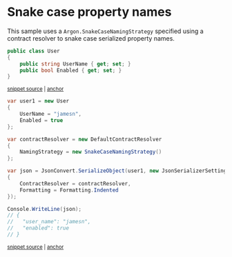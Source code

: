 # Snake case property names

This sample uses a `Argon.SnakeCaseNamingStrategy` specified using a contract resolver to snake case serialized property names.

<!-- snippet: NamingStrategySnakeCaseTypes -->
<a id='snippet-namingstrategysnakecasetypes'></a>
```cs
public class User
{
    public string UserName { get; set; }
    public bool Enabled { get; set; }
}
```
<sup><a href='/src/Tests/Documentation/Samples/Serializer/NamingStrategySnakeCase.cs#L7-L15' title='Snippet source file'>snippet source</a> | <a href='#snippet-namingstrategysnakecasetypes' title='Start of snippet'>anchor</a></sup>
<!-- endSnippet -->

<!-- snippet: NamingStrategySnakeCaseUsage -->
<a id='snippet-namingstrategysnakecaseusage'></a>
```cs
var user1 = new User
{
    UserName = "jamesn",
    Enabled = true
};

var contractResolver = new DefaultContractResolver
{
    NamingStrategy = new SnakeCaseNamingStrategy()
};

var json = JsonConvert.SerializeObject(user1, new JsonSerializerSettings
{
    ContractResolver = contractResolver,
    Formatting = Formatting.Indented
});

Console.WriteLine(json);
// {
//   "user_name": "jamesn",
//   "enabled": true
// }
```
<sup><a href='/src/Tests/Documentation/Samples/Serializer/NamingStrategySnakeCase.cs#L20-L45' title='Snippet source file'>snippet source</a> | <a href='#snippet-namingstrategysnakecaseusage' title='Start of snippet'>anchor</a></sup>
<!-- endSnippet -->
